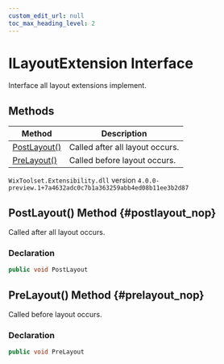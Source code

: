 ```yaml
---
custom_edit_url: null
toc_max_heading_level: 2
---
```

# ILayoutExtension Interface
Interface all layout extensions implement.
## Methods
| Method | Description |
| ------ | ----------- |
| [PostLayout()](#postlayout_nop) | Called after all layout occurs. |
| [PreLayout()](#prelayout_nop) | Called before layout occurs. |
`WixToolset.Extensibility.dll` version `4.0.0-preview.1+7a4632adc0c7b1a363259abb4ed08b11ee3b2d87`
## PostLayout() Method {#postlayout_nop}
Called after all layout occurs.
### Declaration
```cs
public void PostLayout
```
## PreLayout() Method {#prelayout_nop}
Called before layout occurs.
### Declaration
```cs
public void PreLayout
```
